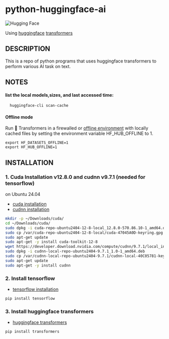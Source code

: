 # python-huggingface-ai
![Hugging Face](https://huggingface.co/front/assets/huggingface_logo-noborder.svg)

Using [huggingface](https://huggingface.co/) [transformers](https://huggingface.co/docs/transformers/index)

## DESCRIPTION
This is a repo of python programs that uses huggingface transformers to
perform various AI task on text.

## NOTES

#### list the local models,sizes, and last accessed time:
```bash
  huggingface-cli scan-cache
```
#### Offline mode
Run 🤗 Transformers in a firewalled or [offline environment](https://huggingface.co/docs/transformers/installation#offline-mode)
with locally cached files by setting the environment variable HF_HUB_OFFLINE to 1.

    export HF_DATASETS_OFFLINE=1 
    export HF_HUB_OFFLINE=1






## INSTALLATION

### 1. Cuda Installation v12.8.0 and cudnn v9.7.1 (needed for tensorflow)
on Ubuntu 24.04
+ [cuda installation](https://developer.nvidia.com/cuda-downloads?target_os=Linux&target_arch=x86_64&Distribution=Ubuntu&target_version=24.04&target_type=deb_local)
+ [cudnn installation](https://developer.nvidia.com/cudnn-downloads?target_os=Linux&target_arch=x86_64&Distribution=Ubuntu&target_version=24.04&target_type=deb_local)

```bash
mkdir -p ~/Downloads/cuda/
cd ~/Downloads/cuda/
sudo dpkg -i cuda-repo-ubuntu2404-12-8-local_12.8.0-570.86.10-1_amd64.deb
sudo cp /var/cuda-repo-ubuntu2404-12-8-local/cuda-47045A0D-keyring.gpg /usr/share/keyrings/
sudo apt-get update
sudo apt-get -y install cuda-toolkit-12-8
wget https://developer.download.nvidia.com/compute/cudnn/9.7.1/local_installers/cudnn-local-repo-ubuntu2404-9.7.1_1.0-1_amd64.deb
sudo dpkg -i cudnn-local-repo-ubuntu2404-9.7.1_1.0-1_amd64.deb
sudo cp /var/cudnn-local-repo-ubuntu2404-9.7.1/cudnn-local-40C05781-keyring.gpg /usr/share/keyrings/
sudo apt-get update
sudo apt-get -y install cudnn

```
### 2. Install tensorflow
+ [tensorflow installation](https://www.tensorflow.org/install)
```bash
pip install tensorflow
```

### 3. Install huggingface transformers
+ [huggingface transformers](https://huggingface.co/transformers/installation)
```bash
pip install transformers
```

